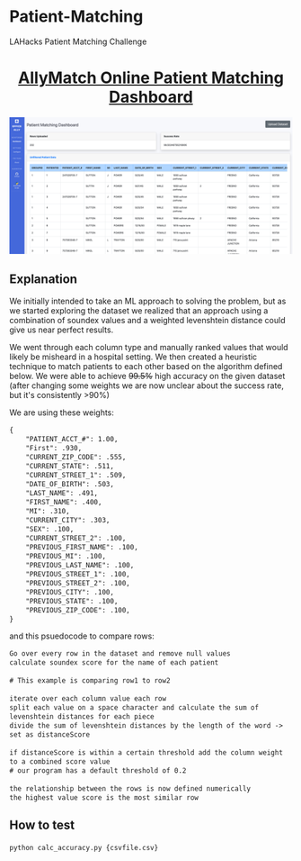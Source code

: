 # Patient-Matching
LAHacks Patient Matching Challenge

<h1 align="center"><a href="https://allymatch.herokuapp.com/">AllyMatch Online Patient Matching Dashboard</a></h1>

<p align="center">
<img src ="static/ss.png">
</p>

## Explanation

We initially intended to take an ML approach to solving the problem, but as we started exploring the dataset we realized that an approach using a combination of soundex values and a weighted levenshtein distance could give us near perfect results.

We went through each column type and manually ranked values that would likely be misheard in a hospital setting.  We then created a heuristic technique to match patients to each other based on the algorithm defined below.  We were able to achieve ~~99.5%~~ high accuracy on the given dataset (after changing some weights we are now unclear about the success rate, but it's consistently >90%)

We are using these weights:

```
{
    "PATIENT_ACCT_#": 1.00,
    "First": .930,
    "CURRENT_ZIP_CODE": .555,
    "CURRENT_STATE": .511,
    "CURRENT_STREET_1": .509,
    "DATE_OF_BIRTH": .503,
    "LAST_NAME": .491,
    "FIRST_NAME": .400,
    "MI": .310,
    "CURRENT_CITY": .303,
    "SEX": .100,
    "CURRENT_STREET_2": .100,
    "PREVIOUS_FIRST_NAME": .100,
    "PREVIOUS_MI": .100,
    "PREVIOUS_LAST_NAME": .100,
    "PREVIOUS_STREET_1": .100,
    "PREVIOUS_STREET_2": .100,
    "PREVIOUS_CITY": .100,
    "PREVIOUS_STATE": .100,
    "PREVIOUS_ZIP_CODE": .100,
}

```

and this psuedocode to compare rows:

```
Go over every row in the dataset and remove null values
calculate soundex score for the name of each patient

# This example is comparing row1 to row2

iterate over each column value each row
split each value on a space character and calculate the sum of levenshtein distances for each piece
divide the sum of levenshtein distances by the length of the word -> set as distanceScore

if distanceScore is within a certain threshold add the column weight to a combined score value
# our program has a default threshold of 0.2 

the relationship between the rows is now defined numerically
the highest value score is the most similar row
```

## How to test

```python calc_accuracy.py {csvfile.csv}```
